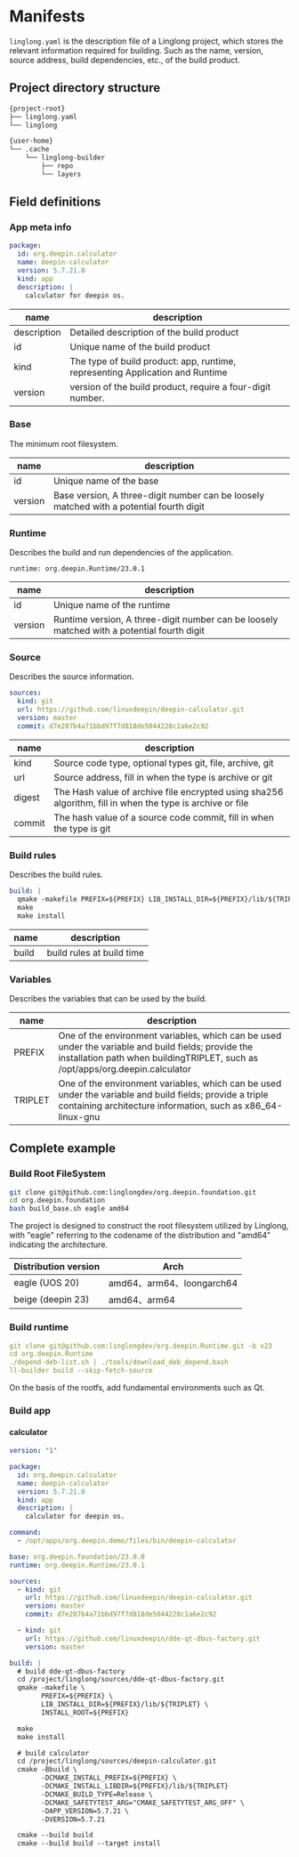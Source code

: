 <!--
SPDX-FileCopyrightText: 2023 UnionTech Software Technology Co., Ltd.

SPDX-License-Identifier: LGPL-3.0-or-later
-->

# Manifests

`linglong.yaml` is the description file of a Linglong project, which stores the relevant information required for building. Such as the name, version, source address, build dependencies, etc., of the build product.

## Project directory structure

```bash
{project-root}
├── linglong.yaml
└── linglong

{user-home}
└── .cache
    └── linglong-builder
        ├── repo
        └── layers
```

## Field definitions

### App meta info

```yaml
package:
  id: org.deepin.calculator
  name: deepin-calculator
  version: 5.7.21.0
  kind: app
  description: |
    calculator for deepin os.
```

| name        | description                                                                   |
| ----------- | ----------------------------------------------------------------------------- |
| description | Detailed description of the build product                                     |
| id          | Unique name of the build product                                              |
| kind        | The type of build product: app, runtime, representing Application and Runtime |
| version     | version of the build product, require a four-digit number.                    |

### Base

The minimum root filesystem.

| name    | description                                                                             |
| ------- | --------------------------------------------------------------------------------------- |
| id      | Unique name of the base                                                                 |
| version | Base version, A three-digit number can be loosely matched with a potential fourth digit |

### Runtime

Describes the build and run dependencies of the application.

```text
runtime: org.deepin.Runtime/23.0.1
```

| name    | description                                                                                |
| ------- | ------------------------------------------------------------------------------------------ |
| id      | Unique name of the runtime                                                                 |
| version | Runtime version, A three-digit number can be loosely matched with a potential fourth digit |

### Source

Describes the source information.

```yaml
sources:
  kind: git
  url: https://github.com/linuxdeepin/deepin-calculator.git
  version: master
  commit: d7e207b4a71bbd97f7d818de5044228c1a6e2c92
```

| name   | description                                                                                               |
| ------ | --------------------------------------------------------------------------------------------------------- |
| kind   | Source code type, optional types git, file, archive, git                                                  |
| url    | Source address, fill in when the type is archive or git                                                   |
| digest | The Hash value of archive file encrypted using sha256 algorithm, fill in when the type is archive or file |
| commit | The hash value of a source code commit, fill in when the type is git                                      |

### Build rules

Describes the build rules.

```yaml
build: |
  qmake -makefile PREFIX=${PREFIX} LIB_INSTALL_DIR=${PREFIX}/lib/${TRIPLET}
  make
  make install
```

| name  | description               |
| ----- | ------------------------- |
| build | build rules at build time |

### Variables

Describes the variables that can be used by the build.

| name    | description                                                                                                                                                                          |
| ------- | ------------------------------------------------------------------------------------------------------------------------------------------------------------------------------------ |
| PREFIX  | One of the environment variables, which can be used under the variable and build fields; provide the installation path when buildingTRIPLET, such as /opt/apps/org.deepin.calculator |
| TRIPLET | One of the environment variables, which can be used under the variable and build fields; provide a triple containing architecture information, such as x86_64-linux-gnu              |

## Complete example

### Build Root FileSystem

```bash
git clone git@github.com:linglongdev/org.deepin.foundation.git
cd org.deepin.foundation
bash build_base.sh eagle amd64
```

The project is designed to construct the root filesystem utilized by Linglong, with "eagle" referring to the codename of the distribution and "amd64" indicating the architecture.

| Distribution version | Arch                      |
| -------------------- | ------------------------- |
| eagle (UOS 20)       | amd64、arm64、loongarch64 |
| beige (deepin 23)    | amd64、arm64              |

### Build runtime

```yaml
git clone git@github.com:linglongdev/org.deepin.Runtime.git -b v23
cd org.deepin.Runtime
./depend-deb-list.sh | ./tools/download_deb_depend.bash
ll-builder build --skip-fetch-source
```

On the basis of the rootfs, add fundamental environments such as Qt.

### Build app

#### calculator

```yaml
version: "1"

package:
  id: org.deepin.calculator
  name: deepin-calculator
  version: 5.7.21.0
  kind: app
  description: |
    calculator for deepin os.

command:
  - /opt/apps/org.deepin.demo/files/bin/deepin-calculator

base: org.deepin.foundation/23.0.0
runtime: org.deepin.Runtime/23.0.1

sources:
  - kind: git
    url: https://github.com/linuxdeepin/deepin-calculator.git
    version: master
    commit: d7e207b4a71bbd97f7d818de5044228c1a6e2c92

  - kind: git
    url: https://github.com/linuxdeepin/dde-qt-dbus-factory.git
    version: master

build: |
  # build dde-qt-dbus-factory
  cd /project/linglong/sources/dde-qt-dbus-factory.git
  qmake -makefile \
        PREFIX=${PREFIX} \
        LIB_INSTALL_DIR=${PREFIX}/lib/${TRIPLET} \
        INSTALL_ROOT=${PREFIX}

  make
  make install

  # build calculator
  cd /project/linglong/sources/deepin-calculator.git
  cmake -Bbuild \
        -DCMAKE_INSTALL_PREFIX=${PREFIX} \
        -DCMAKE_INSTALL_LIBDIR=${PREFIX}/lib/${TRIPLET}
        -DCMAKE_BUILD_TYPE=Release \
        -DCMAKE_SAFETYTEST_ARG="CMAKE_SAFETYTEST_ARG_OFF" \
        -DAPP_VERSION=5.7.21 \
        -DVERSION=5.7.21

  cmake --build build
  cmake --build build --target install
```
